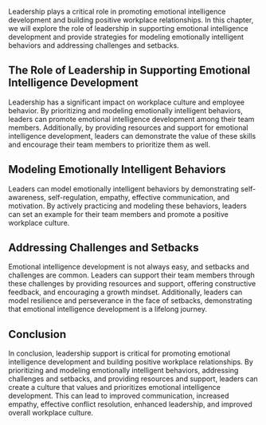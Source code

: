 
Leadership plays a critical role in promoting emotional intelligence development and building positive workplace relationships. In this chapter, we will explore the role of leadership in supporting emotional intelligence development and provide strategies for modeling emotionally intelligent behaviors and addressing challenges and setbacks.

The Role of Leadership in Supporting Emotional Intelligence Development
-----------------------------------------------------------------------

Leadership has a significant impact on workplace culture and employee behavior. By prioritizing and modeling emotionally intelligent behaviors, leaders can promote emotional intelligence development among their team members. Additionally, by providing resources and support for emotional intelligence development, leaders can demonstrate the value of these skills and encourage their team members to prioritize them as well.

Modeling Emotionally Intelligent Behaviors
------------------------------------------

Leaders can model emotionally intelligent behaviors by demonstrating self-awareness, self-regulation, empathy, effective communication, and motivation. By actively practicing and modeling these behaviors, leaders can set an example for their team members and promote a positive workplace culture.

Addressing Challenges and Setbacks
----------------------------------

Emotional intelligence development is not always easy, and setbacks and challenges are common. Leaders can support their team members through these challenges by providing resources and support, offering constructive feedback, and encouraging a growth mindset. Additionally, leaders can model resilience and perseverance in the face of setbacks, demonstrating that emotional intelligence development is a lifelong journey.

Conclusion
----------

In conclusion, leadership support is critical for promoting emotional intelligence development and building positive workplace relationships. By prioritizing and modeling emotionally intelligent behaviors, addressing challenges and setbacks, and providing resources and support, leaders can create a culture that values and prioritizes emotional intelligence development. This can lead to improved communication, increased empathy, effective conflict resolution, enhanced leadership, and improved overall workplace culture.
